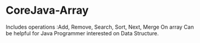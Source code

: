 # CoreJava-Array
Includes operations :Add, Remove, Search, Sort, Next, Merge On array
Can be helpful for Java Programmer interested on Data Structure. 
